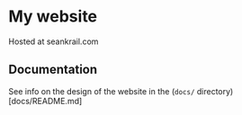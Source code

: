 # My website
Hosted at seankrail.com

## Documentation
See info on the design of the website in the (`docs/` directory)[docs/README.md]
